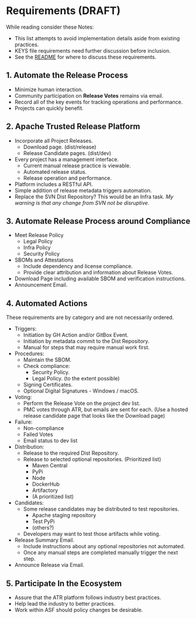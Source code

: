 # Requirements (DRAFT)

While reading consider these Notes:

- This list attempts to avoid implementation details aside from existing practices.
- KEYS file requirements need further discussion before inclusion.
- See the [README](../README.md) for where to discuss these requirements.

## 1. Automate the Release Process

   - Minimize human interaction.
   - Community participation on **Release Votes** remains via email.
   - Record all of the key events for tracking operations and performance.
   - Projects can quickly benefit.

## 2. Apache Trusted Release Platform

   - Incorporate all Project Releases.
     - Download page. (dist/release)
     - Release Candidate pages. (dist/dev)
   - Every project has a management interface. 
     - Current manual release practice is viewable.
     - Automated release status.
     - Release operation and performance.
   - Platform includes a RESTful API.
   - Simple addition of release metadata triggers automation.
   - Replace the SVN Dist Repository? This would be an Infra task.
     _My warning is that any change from SVN not be disruptive._

## 3. Automate Release Process around Compliance

   - Meet Release Policy
     - Legal Policy
     - Infra Policy
     - Security Policy
   - SBOMs and Attestations
     - Include dependency and license compliance.
     - Provide clear attribution and information about Release Votes.
   - Download Page including available SBOM and verification instructions.
   - Announcement Email.

## 4. Automated Actions

   These requirements are by category and are not necessarily ordered.

   - Triggers:
     - Initiation by GH Action and/or GitBox Event.
     - Initiation by metadata commit to the Dist Repository.
     - Manual for steps that may require manual work first.
   - Procedures:
     - Maintain the SBOM.
     - Check compliance:
       - Security Policy.
       - Legal Policy. (to the extent possible)
     - Signing Certificates.
     - Optional Digital Signatures - Windows / macOS.
   - Voting:
     - Perform the Release Vote on the project dev list.
     - PMC votes through ATR, but emails are sent for each.
       (Use a hosted release candidate page that looks like the Download page)
   - Failure:
     - Non-compliance
     - Failed Votes
     - Email status to dev list
   - Distribution:
     - Release to the required Dist Repository.
     - Release to selected optional repositories. (Prioritized list)
       - Maven Central
       - PyPi
       - Node
       - DockerHub
       - Artifactory
       - (A prioritized list)
   - Candidates:
     - Some release candidates may be distributed to test repositories.
       - Apache staging repository
       - Test PyPi
       - (others?)
     - Developers may want to test those artifacts while voting.
   - Release Summary Email.
     - Include instructions about any optional repositories not automated.
     - Once any manual steps are completed manually trigger the next step.
   - Announce Release via Email.

## 5. Participate In the Ecosystem

   - Assure that the ATR platform follows industry best practices.
   - Help lead the industry to better practices.
   - Work within ASF should policy changes be desirable. 
